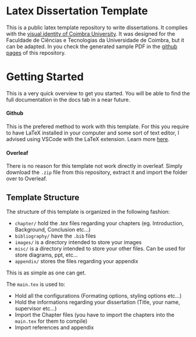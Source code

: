 # Latex Dissertation Template

This is a public latex template repository to write dissertations. It complies with the [visual identity of Coimbra University](https://www.uc.pt/identidadevisual). It was designed for the Faculdade de Ciências e Tecnologias da Universidade de Coimbra, but it can be adapted. In you check the generated sample PDF in the [github pages](https://mjpc13.github.io/latex-dissertation-template/) of this repository.

# Getting Started

This is a very quick overview to get you started. You will be able to find the full documentation in the docs tab in a near future.

#### Github

This is the prefered method to work with this template. For this you require to have LaTeX installed in your computer and some sort of text editor, I advised using VSCode with the LaTeX extension. Learn more [here](https://guillaumeblanchet.medium.com/using-latex-in-visual-studio-code-on-windows-121032043dad).

#### Overleaf

There is no reason for this template not work directly in overleaf. Simply download the `.zip` file from this repository, extract it and import the folder over to Overleaf.


## Template Structure

The structure of this template is organized in the following fashion:

- `chapter/` hold the *.tex* files regarding your chapters (eg. Introduction, Background, Conclusion etc...)
- `bibliography/` have the `.bib` files
- `images/` is a directory intended to store your images
- `misc/` is a directory intended to store your other files. Can be used for store diagrams, ppt, etc...
- `appendix/` stores the files regarding your appendix

This is as simple as one can get. 

The `main.tex` is used to:
- Hold all the configurations (Formating options, styling options etc...)
- Hold the informations regarding your dissertation (Title, your name, supervisor etc...)
- Import the Chapter files (you have to import the chapters into the `main.tex` for them to compile)
- Import references and appendix
